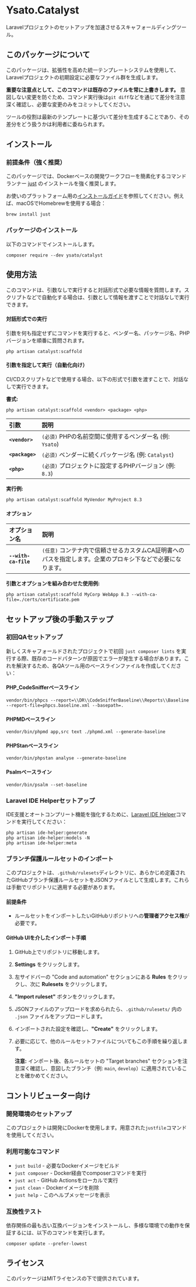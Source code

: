 # Ysato.Catalyst

Laravelプロジェクトのセットアップを加速させるスキャフォールディングツール。

## このパッケージについて

このパッケージは、拡張性を高めた統一テンプレートシステムを使用して、Laravelプロジェクトの初期設定に必要なファイル群を生成します。

**重要な注意点として、このコマンドは既存のファイルを常に上書きします。**
意図しない変更を防ぐため、コマンド実行後は`git diff`などを通じて差分を注意深く確認し、必要な変更のみをコミットしてください。

ツールの役割は最新のテンプレートに基づいて差分を生成することであり、その差分をどう扱うかは利用者に委ねられます。

## インストール

### 前提条件（強く推奨）

このパッケージでは、Dockerベースの開発ワークフローを簡素化するコマンドランナー [just](https://github.com/casey/just) のインストールを強く推奨します。

お使いのプラットフォーム用の[インストールガイド](https://github.com/casey/just?tab=readme-ov-file#packages)を参照してください。例えば、macOSでHomebrewを使用する場合：

```shell
brew install just
```

### パッケージのインストール

以下のコマンドでインストールします。

```shell
composer require --dev ysato/catalyst
```

## 使用方法

このコマンドは、引数なしで実行すると対話形式で必要な情報を質問します。スクリプトなどで自動化する場合は、引数として情報を渡すことで対話なしで実行できます。

#### 対話形式での実行

引数を何も指定せずにコマンドを実行すると、ベンダー名、パッケージ名、PHPバージョンを順番に質問されます。

```shell
php artisan catalyst:scaffold
```

#### 引数を指定して実行（自動化向け）

CI/CDスクリプトなどで使用する場合、以下の形式で引数を渡すことで、対話なしで実行できます。

**書式:**
```shell
php artisan catalyst:scaffold <vendor> <package> <php>
```

| 引数 | 説明 |
| :--- | :--- |
| **`<vendor>`** | `(必須)` PHPの名前空間に使用するベンダー名 (例: `Ysato`) |
| **`<package>`** | `(必須)` ベンダーに続くパッケージ名 (例: `Catalyst`) |
| **`<php>`** | `(必須)` プロジェクトに設定するPHPバージョン (例: `8.3`) |

**実行例:**
```shell
php artisan catalyst:scaffold MyVendor MyProject 8.3
```

#### オプション

| オプション名 | 説明 |
| :--- | :--- |
| **`--with-ca-file`** | `(任意)` コンテナ内で信頼させるカスタムCA証明書へのパスを指定します。企業のプロキシ下などで必要になります。 |

**引数とオプションを組み合わせた使用例:**
```shell
php artisan catalyst:scaffold MyCorp WebApp 8.3 --with-ca-file=./certs/certificate.pem
```

## セットアップ後の手動ステップ

### 初回QAセットアップ

新しくスキャフォールドされたプロジェクトで初回 `just composer lints` を実行する際、既存のコードパターンが原因でエラーが発生する場合があります。これを解決するため、各QAツール用のベースラインファイルを作成してください：

#### PHP_CodeSnifferベースライン
```shell
vendor/bin/phpcs --report=\\DR\\CodeSnifferBaseline\\Reports\\Baseline --report-file=phpcs.baseline.xml --basepath=.
```

#### PHPMDベースライン
```shell
vendor/bin/phpmd app,src text ./phpmd.xml --generate-baseline
```

#### PHPStanベースライン
```shell
vendor/bin/phpstan analyse --generate-baseline
```

#### Psalmベースライン
```shell
vendor/bin/psalm --set-baseline
```

### Laravel IDE Helperセットアップ

IDE支援とオートコンプリート機能を強化するために、[Laravel IDE Helper](https://github.com/barryvdh/laravel-ide-helper)コマンドを実行してください：

```shell
php artisan ide-helper:generate
php artisan ide-helper:models -N
php artisan ide-helper:meta
```

### ブランチ保護ルールセットのインポート

このプロジェクトは、`.github/rulesets`ディレクトリに、あらかじめ定義されたGitHubブランチ保護ルールセットをJSONファイルとして生成します。これらは手動でリポジトリに適用する必要があります。

#### 前提条件
* ルールセットをインポートしたいGitHubリポジトリへの**管理者アクセス権**が必要です。

#### GitHub UIを介したインポート手順
1.  GitHub上でリポジトリに移動します。
2.  **Settings** をクリックします。
3.  左サイドバーの "Code and automation" セクションにある **Rules** をクリックし、次に **Rulesets** をクリックします。
4.  **"Import ruleset"** ボタンをクリックします。
5.  JSONファイルのアップロードを求められたら、`.github/rulesets/` 内の `.json` ファイルをアップロードします。
6.  インポートされた設定を確認し、**"Create"** をクリックします。
7.  必要に応じて、他のルールセットファイルについてもこの手順を繰り返します。

    **注意:** インポート後、各ルールセットの "Target branches" セクションを注意深く確認し、意図したブランチ（例: `main`, `develop`）に適用されていることを確かめてください。

## コントリビューター向け

### 開発環境のセットアップ
このプロジェクトは開発にDockerを使用します。用意された`justfile`コマンドを使用してください。

### 利用可能なコマンド
- `just build` - 必要なDockerイメージをビルド
- `just composer` - Docker経由でcomposerコマンドを実行
- `just act` - GitHub Actionsをローカルで実行
- `just clean` - Dockerイメージを削除
- `just help` - このヘルプメッセージを表示

### 互換性テスト
依存関係の最も古い互換バージョンをインストールし、多様な環境での動作を保証するには、以下のコマンドを実行します。
```shell
composer update --prefer-lowest
```

## ライセンス

このパッケージはMITライセンスの下で提供されています。
